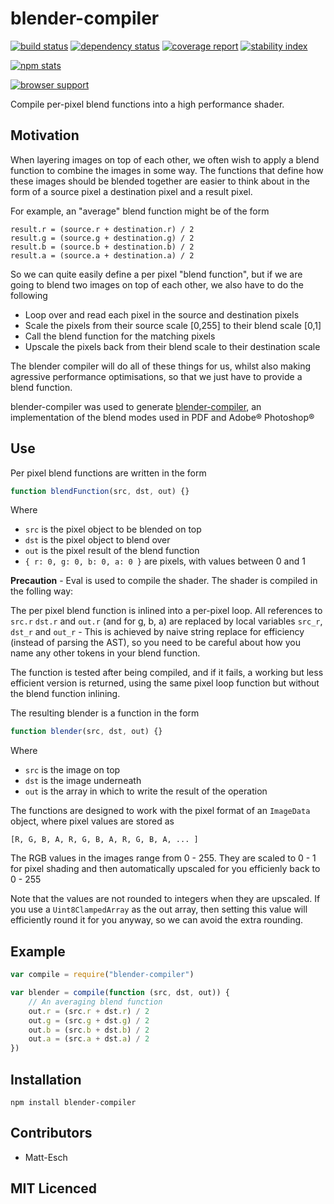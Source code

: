# blender-compiler

[![build status][1]][2] [![dependency status][3]][4] [![coverage report][9]][10] [![stability index][15]][16]

[![npm stats][13]][14]

[![browser support][5]][6]

Compile per-pixel blend functions into a high performance shader.

## Motivation

When layering images on top of each other, we often wish to apply a blend
function to combine the images in some way. The functions that define how these
images should be blended together are easier to think about in the form of a
source pixel a destination pixel and a result pixel.

For example, an "average" blend function might be of the form

    result.r = (source.r + destination.r) / 2
    result.g = (source.g + destination.g) / 2
    result.b = (source.b + destination.b) / 2
    result.a = (source.a + destination.a) / 2

So we can quite easily define a per pixel "blend function", but if we are going
to blend two images on top of each other, we also have to do the following

  - Loop over and read each pixel in the source and destination pixels
  - Scale the pixels from their source scale [0,255] to their blend scale [0,1]
  - Call the blend function for the matching pixels
  - Upscale the pixels back from their blend scale to their destination scale

The blender compiler will do all of these things for us, whilst also making
agressive performance optimisations, so that we just have to provide a blend
function.

blender-compiler was used to generate [blender-compiler][17], an implementation of the
blend modes used in PDF and Adobe® Photoshop®

## Use

Per pixel blend functions are written in the form

```js
function blendFunction(src, dst, out) {}
```

Where
  - `src` is the pixel object to be blended on top
  - `dst` is the pixel object to blend over
  - `out` is the pixel result of the blend function
  - `{ r: 0, g: 0, b: 0, a: 0 }` are pixels, with values between 0 and 1

**Precaution** - Eval is used to compile the shader. The shader is compiled in
the folling way:

The per pixel blend function is inlined into a per-pixel loop. All references
to `src.r` `dst.r` and `out.r` (and for g, b, a) are replaced by local variables
`src_r`, `dst_r` and `out_r` - This is achieved by naive string replace for
efficiency (instead of parsing the AST), so you need to be careful about how
you name any other tokens in your blend function.

The function is tested after being compiled, and if it fails, a working but
less efficient version is returned, using the same pixel loop function but
without the blend function inlining.

The resulting blender is a function in the form

```js
function blender(src, dst, out) {}
```

Where
  - `src` is the image on top
  - `dst` is the image underneath
  - `out` is the array in which to write the result of the operation

The functions are designed to work with the pixel format of an `ImageData`
object, where pixel values are stored as

    [R, G, B, A, R, G, B, A, R, G, B, A, ... ]

The RGB values in the images range from 0 - 255. They are scaled to 0 - 1 for
pixel shading and then automatically upscaled for you efficienly back to 0 - 255

Note that the values are not rounded to integers when they are upscaled. If you
use a `Uint8ClampedArray` as the out array, then setting this value will
efficiently round it for you anyway, so we can avoid the extra rounding.

## Example

```js
var compile = require("blender-compiler")

var blender = compile(function (src, dst, out)) {
    // An averaging blend function
    out.r = (src.r + dst.r) / 2
    out.g = (src.g + dst.g) / 2
    out.b = (src.b + dst.b) / 2
    out.a = (src.a + dst.a) / 2
})
```

## Installation

`npm install blender-compiler`

## Contributors

 - Matt-Esch

## MIT Licenced

  [1]: https://secure.travis-ci.org/Matt-Esch/blender-compiler.png
  [2]: https://travis-ci.org/Matt-Esch/blender-compiler
  [3]: https://david-dm.org/Matt-Esch/blender-compiler.png
  [4]: https://david-dm.org/Matt-Esch/blender-compiler
  [5]: https://ci.testling.com/Matt-Esch/blender-compiler.png
  [6]: https://ci.testling.com/Matt-Esch/blender-compiler
  [9]: https://coveralls.io/repos/Matt-Esch/blender-compiler/badge.png
  [10]: https://coveralls.io/r/Matt-Esch/blender-compiler
  [13]: https://nodei.co/npm/blender-compiler.png?downloads=true&stars=true
  [14]: https://nodei.co/npm/blender-compiler
  [15]: http://hughsk.github.io/stability-badges/dist/unstable.svg
  [16]: http://github.com/hughsk/stability-badges

  [7]: https://badge.fury.io/js/blender-compiler.png
  [8]: https://badge.fury.io/js/blender-compiler
  [11]: https://gemnasium.com/Matt-Esch/blender-compiler.png
  [12]: https://gemnasium.com/Matt-Esch/blender-compiler

  [17]: https://github.com/Matt-Esch/blender-compiler
